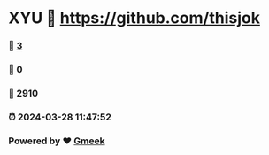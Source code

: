 # XYU :link: https://github.com/thisjok 
### :page_facing_up: [3](https://github.com/thisjok/tag.html) 
### :speech_balloon: 0 
### :hibiscus: 2910 
### :alarm_clock: 2024-03-28 11:47:52 
### Powered by :heart: [Gmeek](https://github.com/Meekdai/Gmeek)
